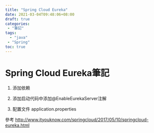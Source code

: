 ```yaml
---
title: "Spring Cloud Eureka"
date: 2021-03-04T09:48:06+08:00
draft: true
categories:
 - "筆記"
tags:
  - "java"
 - "Spring"
toc: true
---
```


# Spring Cloud Eureka筆記
<!--more-->



1. 添加依赖

2. 添加启动代码中添加@EnableEurekaServer注解

3. 配置文件 application.properties



參考
http://www.ityouknow.com/springcloud/2017/05/10/springcloud-eureka.html

